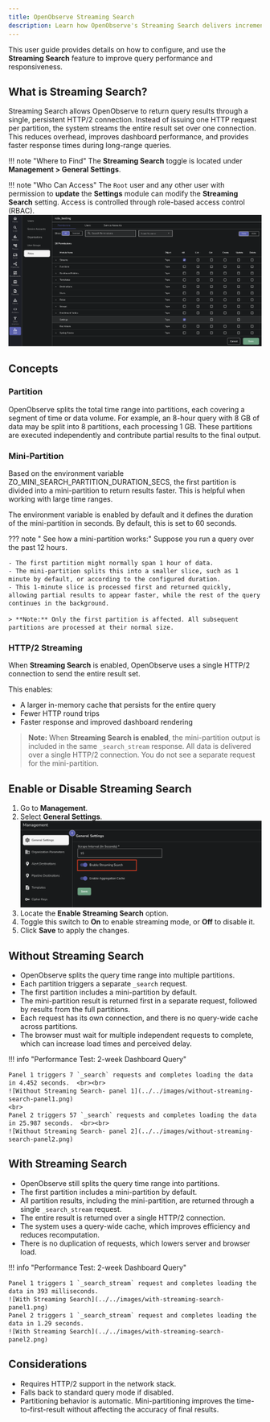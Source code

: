 ```yaml
---
title: OpenObserve Streaming Search 
description: Learn how OpenObserve's Streaming Search delivers incremental query results using HTTP/2 partitioning for faster log analysis and real-time data processing.
---
```

This user guide provides details on how to configure, and use the **Streaming Search** feature to improve query performance and responsiveness.  

## What is Streaming Search?

Streaming Search allows OpenObserve to return query results through a single, persistent HTTP/2 connection. Instead of issuing one HTTP request per partition, the system streams the entire result set over one connection. This reduces overhead, improves dashboard performance, and provides faster response times during long-range queries.

!!! note "Where to Find"
    The **Streaming Search** toggle is located under **Management > General Settings**.

!!! note "Who Can Access"
    The `Root` user and any other user with permission to **update** the **Settings** module can modify the **Streaming Search** setting. Access is controlled through role-based access control (RBAC).
    <br>
    ![User Access](../../images/streaming-search-access.png)
    
## Concepts
### Partition

OpenObserve splits the total time range into partitions, each covering a segment of time or data volume. For example, an 8-hour query with 8 GB of data may be split into 8 partitions, each processing 1 GB. These partitions are executed independently and contribute partial results to the final output.


### Mini-Partition
Based on the environment variable ZO_MINI_SEARCH_PARTITION_DURATION_SECS, the first partition is divided into a mini-partition to return results faster. This is helpful when working with large time ranges.

The environment variable is enabled by default and it defines the duration of the mini-partition in seconds. By default, this is set to 60 seconds.

??? note " See how a mini-partition works:"
    Suppose you run a query over the past 12 hours.

    - The first partition might normally span 1 hour of data.
    - The mini-partition splits this into a smaller slice, such as 1 minute by default, or according to the configured duration.
    - This 1-minute slice is processed first and returned quickly, allowing partial results to appear faster, while the rest of the query continues in the background.

    > **Note:** Only the first partition is affected. All subsequent partitions are processed at their normal size.

### HTTP/2 Streaming

When **Streaming Search** is enabled, OpenObserve uses a single HTTP/2 connection to send the entire result set. 

This enables:

- A larger in-memory cache that persists for the entire query
- Fewer HTTP round trips
- Faster response and improved dashboard rendering

> **Note:** When **Streaming Search is enabled**, the mini-partition output is included in the same `_search_stream` response. All data is delivered over a single HTTP/2 connection. You do not see a separate request for the mini-partition. 

## Enable or Disable Streaming Search

1. Go to **Management**.
2. Select **General Settings**. <br>
![Enable or Disable Streaming Search](../../images/enable-disable-streaming-search.png)
3. Locate the **Enable Streaming Search** option.
4. Toggle this switch to **On** to enable streaming mode, or **Off** to disable it.
5. Click **Save** to apply the changes.


## Without Streaming Search

- OpenObserve splits the query time range into multiple partitions.
- Each partition triggers a separate `_search` request.
- The first partition includes a mini-partition by default.
- The mini-partition result is returned first in a separate request, followed by results from the full partitions.
- Each request has its own connection, and there is no query-wide cache across partitions.
- The browser must wait for multiple independent requests to complete, which can increase load times and perceived delay.

!!! info "Performance Test: 2-week Dashboard Query"

    Panel 1 triggers 7 `_search` requests and completes loading the data in 4.452 seconds.  <br><br>
    ![Without Streaming Search- panel 1](../../images/without-streaming-search-panel1.png) 
    <br>
    Panel 2 triggers 57 `_search` requests and completes loading the data in 25.987 seconds.  <br><br>
    ![Without Streaming Search- panel 2](../../images/without-streaming-search-panel2.png)

## With Streaming Search

- OpenObserve still splits the query time range into partitions.
- The first partition includes a mini-partition by default.
- All partition results, including the mini-partition, are returned through a single `_search_stream` request.
- The entire result is returned over a single HTTP/2 connection.
- The system uses a query-wide cache, which improves efficiency and reduces recomputation.
- There is no duplication of requests, which lowers server and browser load.

!!! info "Performance Test: 2-week Dashboard Query"

    Panel 1 triggers 1 `_search_stream` request and completes loading the data in 393 milliseconds. 
    ![With Streaming Search](../../images/with-streaming-search-panel1.png)
    Panel 2 triggers 1 `_search_stream` request and completes loading the data in 1.29 seconds. 
    ![With Streaming Search](../../images/with-streaming-search-panel2.png)

## Considerations

- Requires HTTP/2 support in the network stack.
- Falls back to standard query mode if disabled.
- Partitioning behavior is automatic. Mini-partitioning improves the time-to-first-result without affecting the accuracy of final results.